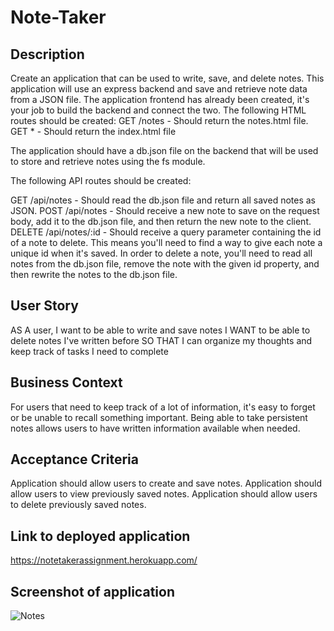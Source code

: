 # Note-Taker

## Description

Create an application that can be used to write, save, and delete notes. This application will use an express backend and save and retrieve note data from a JSON file.
The application frontend has already been created, it's your job to build the backend and connect the two.
The following HTML routes should be created:
GET /notes - Should return the notes.html file.
GET * - Should return the index.html file

The application should have a db.json file on the backend that will be used to store and retrieve notes using the fs module.

The following API routes should be created:

GET /api/notes - Should read the db.json file and return all saved notes as JSON.
POST /api/notes - Should receive a new note to save on the request body, add it to the db.json file, and then return the new note to the client.
DELETE /api/notes/:id - Should receive a query parameter containing the id of a note to delete. This means you'll need to find a way to give each note a unique id when it's saved. In order to delete a note, you'll need to read all notes from the db.json file, remove the note with the given id property, and then rewrite the notes to the db.json file.

## User Story
AS A user, I want to be able to write and save notes
I WANT to be able to delete notes I've written before
SO THAT I can organize my thoughts and keep track of tasks I need to complete

## Business Context
For users that need to keep track of a lot of information, it's easy to forget or be unable to recall something important. Being able to take persistent notes allows users to have written information available when needed.

## Acceptance Criteria
Application should allow users to create and save notes.
Application should allow users to view previously saved notes.
Application should allow users to delete previously saved notes.

## Link to deployed application
https://notetakerassignment.herokuapp.com/

## Screenshot of application
![Notes](https://user-images.githubusercontent.com/65513935/90723989-960ffa00-e272-11ea-8c79-55c1a353f6d5.JPG)
